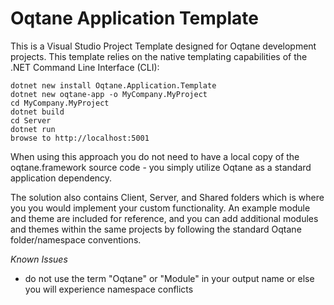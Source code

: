 # Oqtane Application Template

This is a Visual Studio Project Template designed for Oqtane development projects. This template relies on the native templating capabilities of the .NET Command Line Interface (CLI):

```
dotnet new install Oqtane.Application.Template
dotnet new oqtane-app -o MyCompany.MyProject
cd MyCompany.MyProject
dotnet build
cd Server
dotnet run
browse to http://localhost:5001
```

When using this approach you do not need to have a local copy of the oqtane.framework source code - you simply utilize Oqtane as a standard application dependency.

The solution also contains Client, Server, and Shared folders which is where you you would implement your custom functionality. An example module and theme are included for reference, and you can add additional modules and themes within the same projects by following the standard Oqtane folder/namespace conventions. 

*Known Issues*

- do not use the term "Oqtane" or "Module" in your output name or else you will experience namespace conflicts

